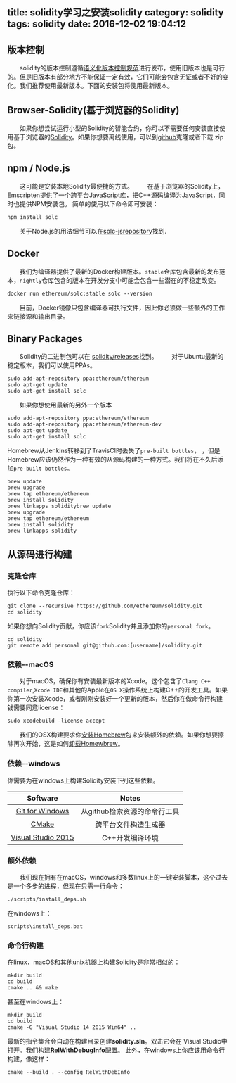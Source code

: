 title: solidity学习之安装solidity
category: solidity
tags: solidity
date: 2016-12-02 19:04:12
---


## 版本控制

　　solidity的版本控制遵循[语义化版本控制规范](http://semver.org/lang/zh-CN/)进行发布，使用旧版本也是可行的。但是旧版本有部分地方不能保证一定有效，它们可能会包含无证或者不好的变化。我们推荐使用最新版本。下面的安装包将使用最新版本。

<!--more-->
## Browser-Solidity(基于浏览器的Solidity)

　　如果你想尝试运行小型的Solidity的智能合约，你可以不需要任何安装直接使用基于浏览器的[Solidity](https://ethereum.github.io/browser-solidity)。如果你想要离线使用，可以到[github](https://github.com/ethereum/browser-solidity/tree/gh-pages)克隆或者下载.zip包。

## npm / Node.js
　　这可能是安装本地Solidity最便捷的方式。
　　在基于浏览器的Solidity上，Emscripten提供了一个跨平台JavaScript库，把C++源码编译为JavaScript，同时也提供NPM安装包。
	简单的使用以下命令即可安装：
```
npm install solc
```
　　关于Node.js的用法细节可以在[solc-jsrepository](https://github.com/ethereum/solc-js)找到.

## Docker
　　我们为编译器提供了最新的Docker构建版本。`stable`仓库包含最新的发布范本，`nightly`仓库包含的版本在开发分支中可能会包含一些潜在的不稳定改变。
```
docker run ethereum/solc:stable solc --version
```
　　目前，Docker镜像只包含编译器可执行文件，因此你必须做一些额外的工作来链接源和输出目录。

## Binary Packages

　　Solidity的二进制包可以在 [solidity/releases](https://github.com/ethereum/solidity/releases)找到。
　　对于Ubuntu最新的稳定版本，我们可以使用PPAs。
```
sudo add-apt-repository ppa:ethereum/ethereum
sudo apt-get update
sudo apt-get install solc
```
　　如果你想使用最新的另外一个版本
```
sudo add-apt-repository ppa:ethereum/ethereum
sudo add-apt-repository ppa:ethereum/ethereum-dev
sudo apt-get update
sudo apt-get install solc
```
Homebrew从Jenkins转移到了TravisCI时丢失了`pre-built bottles`， ，但是Homebrew应该仍然作为一种有效的从源码构建的一种方式。我们将在不久后添加`pre-built bottles`。

```
brew update
brew upgrade
brew tap ethereum/ethereum
brew install solidity
brew linkapps soliditybrew update
brew upgrade
brew tap ethereum/ethereum
brew install solidity
brew linkapps solidity
```

## 从源码进行构建
### 克隆仓库
执行以下命令克隆仓库：
```
git clone --recursive https://github.com/ethereum/solidity.git
cd solidity
```
如果你想向Solidity贡献，你应该`fork`Solidity并且添加你的` personal fork `。
```
cd solidity
git remote add personal git@github.com:[username]/solidity.git
```

### 依赖--macOS
　　对于macOS，确保你有安装最新版本的Xcode。这个包含了`Clang C++ compiler`,`Xcode IDE`和其他的Apple在`OS X`操作系统上构建C++的开发工具。如果你第一次安装Xcode，或者刚刚安装好一个更新的版本，然后你在做命令行构建钱需要同意license：
```
sudo xcodebuild -license accept
```
　　我们的OSX构建要求你[安装Homebrew](http://brew.sh/)包来安装额外的依赖。如果你想要擦除再次开始，这是如何[卸载Homewbrew](https://github.com/Homebrew/homebrew/blob/master/share/doc/homebrew/FAQ.md#how-do-i-uninstall-homebrew)。

### 依赖--windows
你需要为在windows上构建Solidity安装下列这些依赖。

| Software | Notes    |
| :--------: | :--------: |
| [Git for Windows](https://git-scm.com/download/win)                                  | 从github检索资源的命令行工具 |
| [CMake](https://cmake.org/download/)                                                 | 跨平台文件构造生成器         |
| [Visual Studio 2015](https://www.visualstudio.com/products/vs-2015-product-editions) | C++开发编译环境              |

### 额外依赖
　　我们现在拥有在macOS，windows和多数linux上的一键安装脚本，这个过去是一个多步的进程，但现在只需一行命令：
```
./scripts/install_deps.sh
```
在windows上：
```
scripts\install_deps.bat
```
### 命令行构建
在linux，macOS和其他unix机器上构建Solidity是非常相似的：
```
mkdir build
cd build
cmake .. && make
```
甚至在windows上：
```
mkdir build
cd build
cmake -G "Visual Studio 14 2015 Win64" ..
```
最新的指令集合会自动在构建目录创建**solidity.sln**。双击它会在 Visual Studio中打开。我们构建**RelWithDebugInfo**配置。
此外，在windows上你应该用命令行构建，像这样：
```
cmake --build . --config RelWithDebInfo
```






